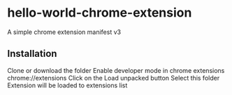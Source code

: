 # hello-world-chrome-extension

A simple chrome extension manifest v3

## Installation

Clone or download the folder
Enable developer mode in chrome extensions chrome://extensions
Click on the Load unpacked button
Select this folder
Extension will be loaded to extensions list
